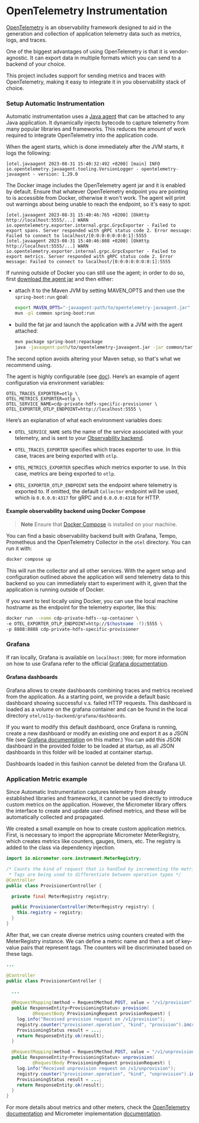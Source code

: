 # OpenTelemetry Instrumentation

[OpenTelemetry](https://opentelemetry.io/docs/concepts/) is an observability framework designed to aid in the generation and collection of application telemetry data such as metrics, logs, and traces.

One of the biggest advantages of using OpenTelemetry is that it is vendor-agnostic. It can export data in multiple formats which you can send to a backend of your choice.

This project includes support for sending metrics and traces with OpenTelemetry, making it easy to integrate it in you observability stack of choice.

### Setup Automatic Instrumentation

Automatic instrumentation uses a [Java agent](https://github.com/open-telemetry/opentelemetry-java-instrumentation) that can be attached to any Java application. It dynamically injects bytecode to capture telemetry from many popular libraries and frameworks. This reduces the amount of work required to integrate OpenTelemetry into the application code.

When the agent starts, which is done immediately after the JVM starts, it logs the following:

```
[otel.javaagent 2023-08-31 15:40:32:492 +0200] [main] INFO io.opentelemetry.javaagent.tooling.VersionLogger - opentelemetry-javaagent - version: 1.29.0
```

The Docker image includes the OpenTelemetry agent jar and it is enabled by default. Ensure that whatever OpenTelemetry endpoint you are pointing to is accessible from Docker, otherwise it won't work. The agent will print out warnings about being unable to reach the endpoint, so it's easy to spot:

```
[otel.javaagent 2023-08-31 15:40:46:765 +0200] [OkHttp http://localhost:5555/...] WARN io.opentelemetry.exporter.internal.grpc.GrpcExporter - Failed to export spans. Server responded with gRPC status code 2. Error message: Failed to connect to localhost/[0:0:0:0:0:0:0:1]:5555
[otel.javaagent 2023-08-31 15:40:46:808 +0200] [OkHttp http://localhost:5555/...] WARN io.opentelemetry.exporter.internal.grpc.GrpcExporter - Failed to export metrics. Server responded with gRPC status code 2. Error message: Failed to connect to localhost/[0:0:0:0:0:0:0:1]:5555
```

If running outside of Docker you can still use the agent; in order to do so, first [download the agent jar](https://github.com/open-telemetry/opentelemetry-java-instrumentation/releases/latest/download/opentelemetry-javaagent.jar) and then either:
- attach it to the Maven JVM by setting MAVEN_OPTS and then use the `spring-boot:run` goal:
  ```bash
  export MAVEN_OPTS="-javaagent:path/to/opentelemetry-javaagent.jar"
  mvn -pl common spring-boot:run
  ```
- build the fat jar and launch the application with a JVM with the agent attached:
  ```bash
  mvn package spring-boot:repackage
  java -javaagent:path/to/opentelemetry-javaagent.jar -jar common/target/cdp-private-hdfs-specific-provisioner.jar
  ```

The second option avoids altering your Maven setup, so that's what we recommend using.

The agent is highly configurable (see [doc](https://opentelemetry.io/docs/instrumentation/java/automatic/agent-config/)). Here’s an example of agent configuration via environment variables:

```
OTEL_TRACES_EXPORTER=otlp \
OTEL_METRICS_EXPORTER=otlp \
OTEL_SERVICE_NAME=cdp-private-hdfs-specific-provisioner \
OTEL_EXPORTER_OTLP_ENDPOINT=http://localhost:5555 \
```

Here’s an explanation of what each environment variables does:

- `OTEL_SERVICE_NAME`  sets the name of the service associated with your telemetry, and is sent to your [Observability backend](https://opentelemetry.io/ecosystem/vendors/).

- `OTEL_TRACES_EXPORTER` specifies which traces exporter to use. In this case, traces are being exported  with `otlp`.

- `OTEL_METRICS_EXPORTER` specifies which metrics exporter to use. In this case, metrics are being exported to `otlp`.

- `OTEL_EXPORTER_OTLP_ENDPOINT` sets the endpoint where telemetry is exported to. If omitted, the default `Collector` endpoint will be used, which is `0.0.0.0:4317` for gRPC and `0.0.0.0:4318` for HTTP.

#### Example observability backend using Docker Compose

> **Note**
Ensure that [Docker Compose](https://docs.docker.com/compose/) is installed on your machine.

You can find a basic observability backend built with Grafana, Tempo, Prometheus and the OpenTelemetry Collector in the `otel` directory. You can run it with:

```bash
docker compose up
```

This will run the collector and all other services. With the agent setup and configuration outlined above the application will send telemetry data to this backend so you can immediately start to experiment with it, given that the application is running outside of Docker.

If you want to test locally using Docker, you can use the local machine hostname as the endpoint for the telemetry exporter, like this:

```bash
docker run --name cdp-private-hdfs--sp-container \
-e OTEL_EXPORTER_OTLP_ENDPOINT=http://$(hostname -f):5555 \
-p 8888:8888 cdp-private-hdfs-specific-provisioner
```

### Grafana

If ran locally, Grafana is available on `localhost:3000`; for more information on how to use Grafana refer to the official [Grafana documentation](https://grafana.com/docs/?plcmt=learn-nav).

#### Grafana dashboards

Grafana allows to create dashboards combining traces and metrics received from the application. As a starting point, we provide a default basic dashboard showing successful v.s. failed HTTP requests. This dashboard is loaded as a volume on the grafana container and can be found in the local directory
`otel/o11y-backend/grafana/dashboards`.

If you want to modify this default dashboard, once Grafana is running, create a new dashboard or modify an existing one and export it as a JSON file (see [Grafana documentation](https://grafana.com/docs/grafana/latest/dashboards/manage-dashboards/#export-and-import-dashboards) on this matter.) You can add this JSON dashboard in the provided folder to be loaded at startup, as all JSON dashboards in this folder will be loaded at container startup.

Dashboards loaded in this fashion cannot be deleted from the Grafana UI.


### Application Metric example

Since Automatic Instrumentation captures telemetry from already established libraries and frameworks, it cannot be used directly to introduce custom metrics on the application. However, the Micrometer library offers the interface to create and update user-defined metrics, and these will be automatically collected and propagated. 

We created a small example on how to create custom application metrics. First, is necessary to import the appropriate Micrometer MeterRegistry, which creates metrics like counters, gauges, timers, etc. The registry is added to the class via dependency injection.

```java
import io.micrometer.core.instrument.MeterRegistry;

/* Counts the kind of request that is handled by incrementing the metric provisioner.operation
 * Tags are being used to differentiate between operation types */
@Controller
public class ProvisionerController {

  private final MeterRegistry registry;

  public ProvisionerController(MeterRegistry registry) {
    this.registry = registry;
  }
}
```

After that, we can create diverse metrics using counters created with the MeterRegistry instance. We can define a metric name and then a set of key-value pairs that represent tags. The counters will be discriminated based on these tags.

```java
...

@Controller
public class ProvisionerController {
    
  ...

  @RequestMapping(method = RequestMethod.POST, value = "/v1/provision")
  public ResponseEntity<ProvisioningStatus> provision(
          @RequestBody ProvisioningRequest provisionRequest) {
    log.info("Received provision request on /v1/provision");
    registry.counter("provisioner.operation", "kind", "provision").increment();
    ProvisioningStatus result = ...;
    return ResponseEntity.ok(result);
  }

  @RequestMapping(method = RequestMethod.POST, value = "/v1/unprovision")
  public ResponseEntity<ProvisioningStatus> unprovision(
          @RequestBody ProvisioningRequest provisionRequest) {
    log.info("Received unprovision request on /v1/unprovision");
    registry.counter("provisioner.operation", "kind", "unprovision").increment();
    ProvisioningStatus result = ...;
    return ResponseEntity.ok(result);
  }
}
```

For more details about metrics and other meters, check the [OpenTelemetry documentation](https://opentelemetry.io/docs/concepts/signals/metrics/) and Micrometer implementation [documentation](https://micrometer.io/docs/concepts).
